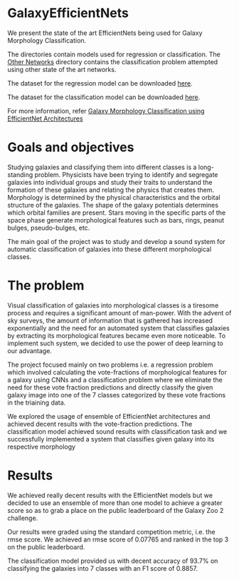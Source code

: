 # GalaxyEfficientNets

We present the state of the art EfficientNets being used for Galaxy Morphology Classification. 

The directories contain models used for regression or classification. The [Other Networks](Other%20Networks) directory contains the classification problem attempted using other state of the art networks.

The dataset for the regression model can be downloaded [here](https://www.kaggle.com/c/galaxy-zoo-the-galaxy-challenge).

The dataset for the classification model can be downloaded [here](http://www.mediafire.com/file/5vy5gcn5phkg6cw/GalaxyClassification.zip/file).

For more information, refer [Galaxy Morphology Classification using EfficientNet Architectures](https://github.com/obi-wan-shinobi/galaxy-morphology-paper/blob/master/Main_Paper.pdf)

# Goals and objectives

Studying galaxies and classifying them into different classes is a long-standing problem. Physicists have been trying to identify and segregate galaxies into individual groups and study their traits to understand the formation of these galaxies and relating the physics that creates them. Morphology is determined by the physical characteristics and the orbital structure of the galaxies. The shape of the galaxy potentials determines which orbital families are present. Stars moving in the specific parts of the space phase generate morphological features such as bars, rings, peanut bulges, pseudo-bulges, etc.

The main goal of the project was to study and develop a sound system for automatic classification of galaxies into these different morphological classes.

# The problem

Visual classification of galaxies into morphological classes is a tiresome process and requires a significant amount of man-power. With the advent of sky surveys, the amount of information that is gathered has increased exponentially and the need for an automated system that classifies galaxies by extracting its morphological features became even more noticeable. To implement such system, we decided to use the power of deep learning to our advantage.

The project focused mainly on two problems i.e. a regression problem which involved calculating the vote-fractions of morphological features for a galaxy using CNNs and a classification problem where we eliminate the need for these vote fraction predictions and directly classify the given galaxy image into one of the 7 classes categorized by these vote fractions in the triaining data.

We explored the usage of ensemble of EfficientNet architectures and achieved decent results with the vote-fraction predictions. The classification model achieved sound results with classification task and we successfully implemented a system that classifies given galaxy into its respective morphology

# Results

We achieved really decent results with the EfficientNet models but we decided to use an ensemble of more than one model to achieve a greater score so as to grab a place on the public leaderboard of the Galaxy Zoo 2 challenge. 

Our results were graded using the standard competition metric, i.e. the rmse score. We achieved an rmse score of 0.07765 and ranked in the top 3 on the public leaderboard.

The classification model provided us with decent accuracy of 93.7% on classifying the galaxies into 7 classes with an F1 score of 0.8857.
